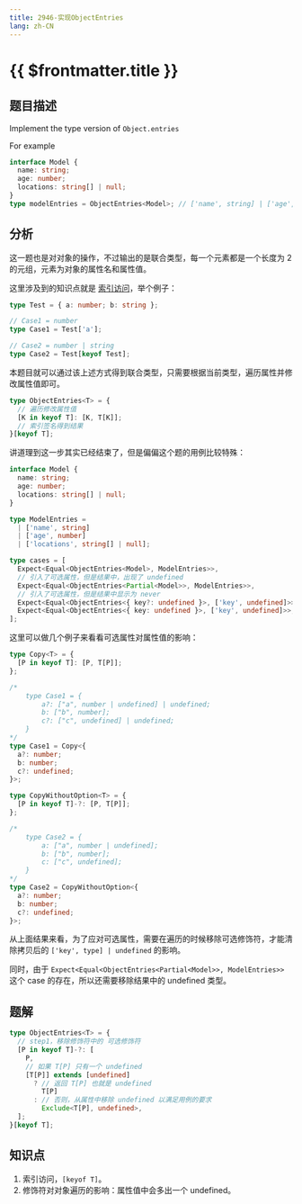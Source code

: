 ```yaml
---
title: 2946-实现ObjectEntries
lang: zh-CN
---
```


# {{ $frontmatter.title }}

## 题目描述

Implement the type version of `Object.entries`

For example

```typescript
interface Model {
  name: string;
  age: number;
  locations: string[] | null;
}
type modelEntries = ObjectEntries<Model>; // ['name', string] | ['age', number] | ['locations', string[] | null];
```

## 分析

这一题也是对对象的操作，不过输出的是联合类型，每一个元素都是一个长度为 2 的元组，元素为对象的属性名和属性值。

这里涉及到的知识点就是 [索引访问](https://www.typescriptlang.org/docs/handbook/2/indexed-access-types.html)，举个例子：

```ts
type Test = { a: number; b: string };

// Case1 = number
type Case1 = Test['a'];

// Case2 = number | string
type Case2 = Test[keyof Test];
```

本题目就可以通过该上述方式得到联合类型，只需要根据当前类型，遍历属性并修改属性值即可。

```ts
type ObjectEntries<T> = {
  // 遍历修改属性值
  [K in keyof T]: [K, T[K]];
  // 索引签名得到结果
}[keyof T];
```

讲道理到这一步其实已经结束了，但是偏偏这个题的用例比较特殊：

```ts
interface Model {
  name: string;
  age: number;
  locations: string[] | null;
}

type ModelEntries =
  | ['name', string]
  | ['age', number]
  | ['locations', string[] | null];

type cases = [
  Expect<Equal<ObjectEntries<Model>, ModelEntries>>,
  // 引入了可选属性，但是结果中，出现了 undefined
  Expect<Equal<ObjectEntries<Partial<Model>>, ModelEntries>>,
  // 引入了可选属性，但是结果中显示为 never
  Expect<Equal<ObjectEntries<{ key?: undefined }>, ['key', undefined]>>,
  Expect<Equal<ObjectEntries<{ key: undefined }>, ['key', undefined]>>,
];
```

这里可以做几个例子来看看可选属性对属性值的影响：

```ts
type Copy<T> = {
  [P in keyof T]: [P, T[P]];
};

/*
    type Case1 = {
        a?: ["a", number | undefined] | undefined;
        b: ["b", number];
        c?: ["c", undefined] | undefined;
    }
*/
type Case1 = Copy<{
  a?: number;
  b: number;
  c?: undefined;
}>;

type CopyWithoutOption<T> = {
  [P in keyof T]-?: [P, T[P]];
};

/*
    type Case2 = {
        a: ["a", number | undefined];
        b: ["b", number];
        c: ["c", undefined];
    }
*/
type Case2 = CopyWithoutOption<{
  a?: number;
  b: number;
  c?: undefined;
}>;
```

从上面结果来看，为了应对可选属性，需要在遍历的时候移除可选修饰符，才能清除拷贝后的 `['key', type] | undefined` 的影响。

同时，由于 `Expect<Equal<ObjectEntries<Partial<Model>>, ModelEntries>>` 这个 case 的存在，所以还需要移除结果中的 undefined 类型。

## 题解

```ts
type ObjectEntries<T> = {
  // step1，移除修饰符中的 可选修饰符
  [P in keyof T]-?: [
    P,
    // 如果 T[P] 只有一个 undefined
    [T[P]] extends [undefined]
      ? // 返回 T[P] 也就是 undefined
        T[P]
      : // 否则，从属性中移除 undefined 以满足用例的要求
        Exclude<T[P], undefined>,
  ];
}[keyof T];
```

## 知识点

1. 索引访问，`[keyof T]`。
2. 修饰符对对象遍历的影响：属性值中会多出一个 undefined。
